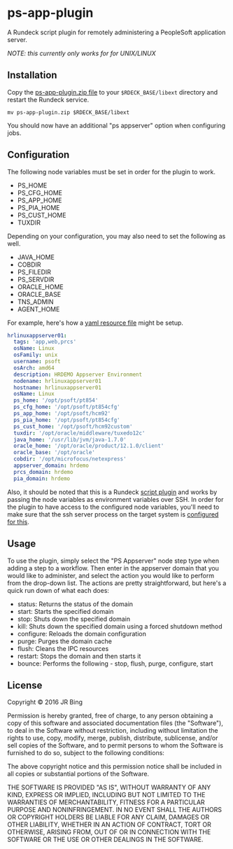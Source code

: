 ps-app-plugin
=============

A Rundeck script plugin for remotely administering a PeopleSoft application server.

_NOTE: this currently only works for for UNIX/LINUX_

Installation
------------

Copy the [ps-app-plugin.zip file][latest_release] to your `$RDECK_BASE/libext` directory and restart the Rundeck service.

    mv ps-app-plugin.zip $RDECK_BASE/libext

You should now have an additional "ps appserver" option when configuring jobs.


Configuration
-------------

The following node variables must be set in order for the plugin to work.

* PS\_HOME 
* PS\_CFG\_HOME 
* PS\_APP\_HOME 
* PS\_PIA\_HOME 
* PS\_CUST\_HOME 
* TUXDIR

Depending on your configuration, you may also need to set the following as well.

* JAVA_HOME
* COBDIR
* PS_FILEDIR
* PS_SERVDIR
* ORACLE_HOME
* ORACLE_BASE
* TNS_ADMIN
* AGENT_HOME

For example, here's how a [yaml resource file][yaml_resource_model_source] might be setup.

```yaml
hrlinuxappserver01:
  tags: 'app,web,prcs'
  osName: Linux
  osFamily: unix
  username: psoft
  osArch: amd64
  description: HRDEMO Appserver Environment
  nodename: hrlinuxappserver01
  hostname: hrlinuxappserver01
  osName: Linux
  ps_home: '/opt/psoft/pt854'
  ps_cfg_home: '/opt/psoft/pt854cfg'
  ps_app_home: '/opt/psoft/hcm92'
  ps_pia_home: '/opt/psoft/pt854cfg'
  ps_cust_home: '/opt/psoft/hcm92custom'
  tuxdir: '/opt/oracle/middleware/tuxedo12c'
  java_home: '/usr/lib/jvm/java-1.7.0'
  oracle_home: '/opt/oracle/product/12.1.0/client'
  oracle_base: '/opt/oracle'
  cobdir: '/opt/microfocus/netexpress'
  appserver_domain: hrdemo
  prcs_domain: hrdemo 
  pia_domain: hrdemo
```

Also, it should be noted that this is a Rundeck [script plugin][script_plugin_instructions] and works by passing the node variables as environment variables over SSH.  In order for the plugin to have access to the configured node variables, you'll need to make sure that the ssh server process on the target system is [configured for this][ssh_environment_variable_configuration].


Usage
-----

To use the plugin, simply select the "PS Appserver" node step type when adding a step to a workflow.  Then enter in the appserver domain that you would like to administer, and select the action you would like to perform from the drop-down list.  The actions are pretty straightforward, but here's a quick run down of what each does:

* status: Returns the status of the domain
* start: Starts the specified domain
* stop: Shuts down the specified domain
* kill: Shuts down the specified domain using a forced shutdown method
* configure: Reloads the domain configuration
* purge: Purges the domain cache
* flush: Cleans the IPC resources
* restart: Stops the domain and then starts it
* bounce: Performs the following - stop, flush, purge, configure, start

[yaml_resource_model_source]: http://rundeck.org/docs/administration/managing-node-sources.html#resource-model-source
[ssh_environment_variable_configuration]: http://rundeck.org/docs/plugins-user-guide/ssh-plugins.html#passing-environment-variables-through-remote-command
[script_plugin_instructions]: http://rundeck.org/docs/developer/plugin-development.html#script-plugin-development
[environment_variable_setup]: http://rundeck.org/docs/plugins-user-guide/ssh-plugins.html#passing-environment-variables-through-remote-command
[latest_release]: https://github.com/jrbing/pushover-notification-plugin/releases/latest


License
-------

Copyright © 2016 JR Bing

Permission is hereby granted, free of charge, to any person obtaining
a copy of this software and associated documentation files (the "Software"),
to deal in the Software without restriction, including without limitation
the rights to use, copy, modify, merge, publish, distribute, sublicense,
and/or sell copies of the Software, and to permit persons to whom the
Software is furnished to do so, subject to the following conditions:

The above copyright notice and this permission notice shall be included
in all copies or substantial portions of the Software.

THE SOFTWARE IS PROVIDED "AS IS", WITHOUT WARRANTY OF ANY KIND,
EXPRESS OR IMPLIED, INCLUDING BUT NOT LIMITED TO THE WARRANTIES
OF MERCHANTABILITY, FITNESS FOR A PARTICULAR PURPOSE AND NONINFRINGEMENT.
IN NO EVENT SHALL THE AUTHORS OR COPYRIGHT HOLDERS BE LIABLE FOR ANY CLAIM,
DAMAGES OR OTHER LIABILITY, WHETHER IN AN ACTION OF CONTRACT,
TORT OR OTHERWISE, ARISING FROM, OUT OF OR IN CONNECTION WITH THE SOFTWARE
OR THE USE OR OTHER DEALINGS IN THE SOFTWARE.

